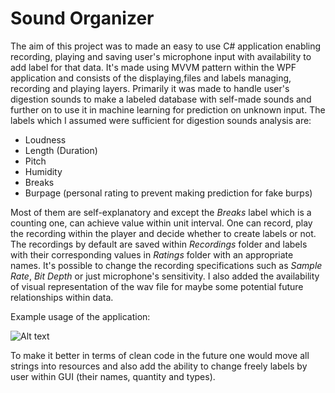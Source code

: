 # Sound Organizer

The aim of this project was to made an easy to use C# application enabling recording, playing and saving user's microphone input with availability to add label for that data. It's made using MVVM pattern within the WPF application and consists of the displaying,files and labels managing, recording and playing layers. 
Primarily it was made to handle user's digestion sounds to make a labeled database with self-made sounds and further on to use it in machine learning for prediction on unknown input. The labels which I assumed were sufficient for digestion sounds analysis are:

* Loudness
* Length (Duration)
* Pitch
* Humidity
* Breaks
* Burpage (personal rating to prevent making prediction for fake burps)
  
Most of them are self-explanatory and except the *Breaks* label which is a counting one, can achieve value within unit interval. One can record, play the recording within the player and decide whether to create labels or not. The recordings by default are saved within *Recordings* folder and labels with their corresponding values in *Ratings* folder with an appropriate names. It's possible to change the recording specifications such as *Sample Rate*, *Bit Depth* or just microphone's sensitivity. I also added the availability of visual representation of the wav file for maybe some potential future relationships within data. 


Example usage of the application:


![Alt text](https://bytebucket.org/groguski/soundsorganizer/raw/3306bcedece84a6a56124da593ffa14be89e0845/example.png )


To make it better in terms of clean code in the future one would move all strings into resources and also add the ability to change freely labels by user within GUI (their names, quantity and types).